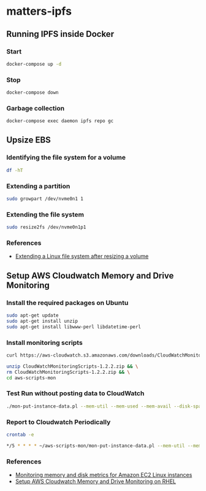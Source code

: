 # matters-ipfs

## Running IPFS inside Docker

### Start

```bash
docker-compose up -d
```

### Stop

```bash
docker-compose down
```

### Garbage collection

```bash
docker-compose exec daemon ipfs repo gc
```

## Upsize EBS

### Identifying the file system for a volume

```bash
df -hT
```

### Extending a partition 

```bash
sudo growpart /dev/nvme0n1 1
```

### Extending the file system

```bash
sudo resize2fs /dev/nvme0n1p1
```

### References
- [Extending a Linux file system after resizing a volume](https://docs.aws.amazon.com/AWSEC2/latest/UserGuide/recognize-expanded-volume-linux.html)

## Setup AWS Cloudwatch Memory and Drive Monitoring

### Install the required packages on Ubuntu

```bash
sudo apt-get update
sudo apt-get install unzip
sudo apt-get install libwww-perl libdatetime-perl
```

### Install monitoring scripts

```bash
curl https://aws-cloudwatch.s3.amazonaws.com/downloads/CloudWatchMonitoringScripts-1.2.2.zip -O

unzip CloudWatchMonitoringScripts-1.2.2.zip && \
rm CloudWatchMonitoringScripts-1.2.2.zip && \
cd aws-scripts-mon
```

### Test Run without posting data to CloudWatch

```bash
./mon-put-instance-data.pl --mem-util --mem-used --mem-avail --disk-space-util --disk-space-avail --disk-space-used --disk-path=/ --aws-access-key-id=AWS_ACCESS_KEY_ID --aws-secret-key=AWS_ACCESS_KEY
```

### Report to Cloudwatch Periodically

```bash
crontab -e
```

```bash
*/5 * * * * ~/aws-scripts-mon/mon-put-instance-data.pl --mem-util --mem-used --mem-avail --disk-space-util --disk-space-avail --disk-space-used --disk-path=/ --from-cron --aws-access-key-id=AKIA5EVNH27J427XVOGD --aws-secret-key=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
```

### References
- [Monitoring memory and disk metrics for Amazon EC2 Linux instances](https://docs.aws.amazon.com/AWSEC2/latest/UserGuide/mon-scripts.html)
- [Setup AWS Cloudwatch Memory and Drive Monitoring on RHEL](https://www.bonusbits.com/wiki/HowTo:Setup_AWS_Cloudwatch_Memory_and_Drive_Monitoring_on_RHEL)